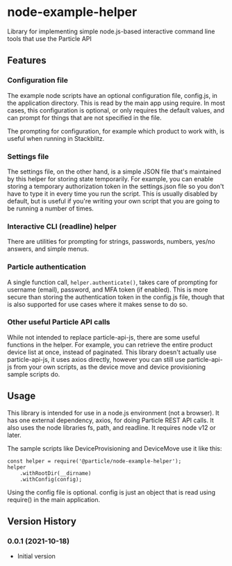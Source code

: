 # node-example-helper

Library for implementing simple node.js-based interactive command line tools that use the Particle API

## Features

### Configuration file

The example node scripts have an optional configuration file, config.js, in the application directory. This is read by the main app using require. In most cases, this configuration is optional, or only requires the default values, and can prompt for things that are not specified in the file.

The prompting for configuration, for example which product to work with, is useful when running in Stackblitz.

### Settings file

The settings file, on the other hand, is a simple JSON file that's maintained by this helper for storing state temporarily. For example, you can enable storing a temporary authorization token in the settings.json file so you don't have to type it in every time you run the script. This is usually disabled by default, but is useful if you're writing your own script that you are going to be running a number of times.

### Interactive CLI (readline) helper

There are utilities for prompting for strings, passwords, numbers, yes/no answers, and simple menus.

### Particle authentication

A single function call, `helper.authenticate()`, takes care of prompting for username (email), password, and MFA token (if enabled). This is more secure than storing the authentication token in the config.js file, though that is also supported for use cases where it makes sense to do so.

### Other useful Particle API calls

While not intended to replace particle-api-js, there are some useful functions in the helper. For example, you can retrieve the entire product device list at once, instead of paginated. This library doesn't actually use particle-api-js, it uses axios directly, however you can still use particle-api-js from your own scripts, as the device move and device provisioning sample scripts do.

## Usage 

This library is intended for use in a node.js environment (not a browser). It has one external dependency, axios, for doing Particle REST API calls. It also uses the node libraries fs, path, and readline. It requires node v12 or later.

The sample scripts like DeviceProvisioning and DeviceMove use it like this:

```
const helper = require('@particle/node-example-helper');
helper
    .withRootDir(__dirname)
    .withConfig(config);
```

Using the config file is optional. config is just an object that is read using require() in the main application.



## Version History

### 0.0.1 (2021-10-18)

- Initial version
